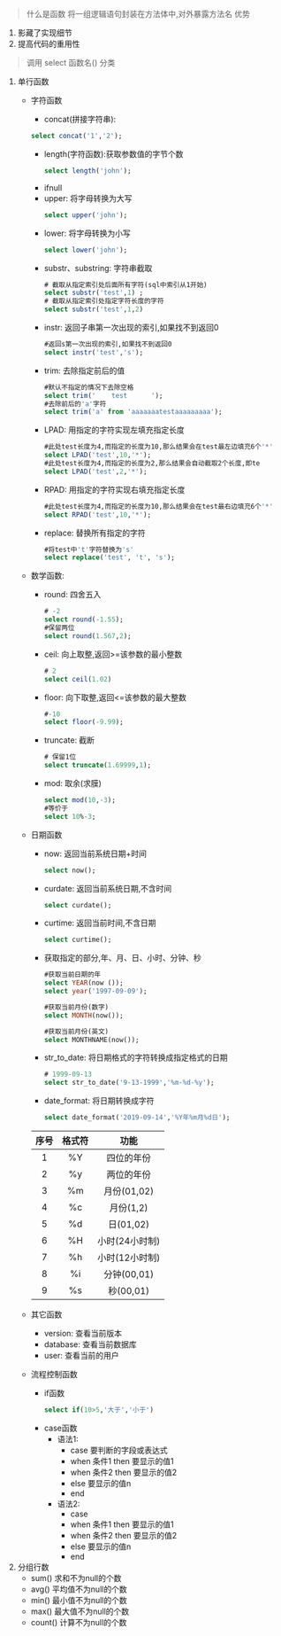 > 什么是函数
将一组逻辑语句封装在方法体中,对外暴露方法名
> 优势
1. 影藏了实现细节
2. 提高代码的重用性
> 调用
select 函数名() 
> 分类
1. 单行函数
    - 字符函数
        - concat(拼接字符串):
        ```sql
        select concat('1','2');
        ```
        - length(字符函数):获取参数值的字节个数
            ```sql
            select length('john');
            ```
        - ifnull
        - upper: 将字母转换为大写
            ```sql
            select upper('john');
            ```
        - lower: 将字母转换为小写
            ```sql
            select lower('john');
            ```
        - substr、substring: 字符串截取
            ```sql
            # 截取从指定索引处后面所有字符(sql中索引从1开始)
            select substr('test',1) ;
            # 截取从指定索引处指定字符长度的字符
            select substr('test',1,2)
            ```
        - instr: 返回子串第一次出现的索引,如果找不到返回0
            ```sql
            #返回s第一次出现的索引,如果找不到返回0
            select instr('test','s');
            ```
        - trim: 去除指定前后的值
            ```sql
            #默认不指定的情况下去除空格
            select trim('    test      ');
            #去除前后的'a'字符
            select trim('a' from 'aaaaaaatestaaaaaaaaa');
            ```
        - LPAD: 用指定的字符实现左填充指定长度
            ```sql
            #此处test长度为4,而指定的长度为10,那么结果会在test最左边填充6个'*'
            select LPAD('test',10,'*');
            #此处test长度为4,而指定的长度为2,那么结果会自动截取2个长度,即te
            select LPAD('test',2,'*');
            ```
        - RPAD: 用指定的字符实现右填充指定长度
            ```sql
            #此处test长度为4,而指定的长度为10,那么结果会在test最右边填充6个'*'
            select RPAD('test',10,'*');
            ```
        - replace: 替换所有指定的字符
            ```sql
            #将test中't'字符替换为's'
            select replace('test', 't', 's');
            ```
    - 数学函数:
        - round: 四舍五入
            ```sql
            # -2
            select round(-1.55); 
            #保留两位
            select round(1.567,2);
            ```
        - ceil: 向上取整,返回>=该参数的最小整数
            ```sql
            # 2
            select ceil(1.02)
            ```
        - floor: 向下取整,返回<=该参数的最大整数
            ```sql
            #-10
            select floor(-9.99);
            ```
        - truncate: 截断
            ```sql
            # 保留1位
            select truncate(1.69999,1);
            ```
        - mod: 取余(求膜)
            ```sql
            select mod(10,-3);
            #等价于
            select 10%-3;
            ```
    - 日期函数
        - now: 返回当前系统日期+时间
            ```sql
            select now();
            ```
        - curdate: 返回当前系统日期,不含时间
            ```sql
            select curdate();
            ```
        - curtime: 返回当前时间,不含日期
            ```sql
            select curtime();
            ```
        - 获取指定的部分,年、月、日、小时、分钟、秒
            ```sql
            #获取当前日期的年
            select YEAR(now ());
            select year('1997-09-09');

            #获取当前月份(数字)
            select MONTH(now());

            #获取当前月份(英文)
            select MONTHNAME(now());
            ```
        - str_to_date: 将日期格式的字符转换成指定格式的日期
            ```sql
            # 1999-09-13
            select str_to_date('9-13-1999','%m-%d-%y');
            ```
        - date_format: 将日期转换成字符
            ```sql
            select date_format('2019-09-14','%Y年%m月%d日');
            ```

        |序号|格式符|功能|
        |:--:|:--:|:--:|
        |1|%Y|四位的年份|
        |2|%y|两位的年份|
        |3|%m|月份(01,02)|
        |4|%c|月份(1,2)|
        |5|%d|日(01,02)|
        |6|%H|小时(24小时制)|
        |7|%h|小时(12小时制)|
        |8|%i|分钟(00,01)|
        |9|%s|秒(00,01)|
    - 其它函数
        - version: 查看当前版本
        - database: 查看当前数据库
        - user: 查看当前的用户
    - 流程控制函数
        - if函数
            ```sql
            select if(10>5,'大于','小于')
            ```
        - case函数
            - 语法1: 
                - case 要判断的字段或表达式 
                - when 条件1 then 要显示的值1 
                - when 条件2 then 要显示的值2
                - else 要显示的值n
                - end
            - 语法2: 
                - case  
                - when 条件1 then 要显示的值1 
                - when 条件2 then 要显示的值2
                - else 要显示的值n
                - end
2. 分组行数
    - sum() 求和不为null的个数
    - avg() 平均值不为null的个数
    - min() 最小值不为null的个数
    - max() 最大值不为null的个数
    - count() 计算不为null的个数
